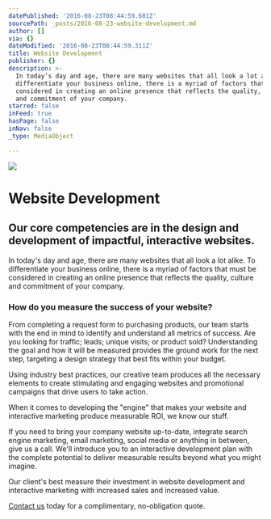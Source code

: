 ```yaml
---
datePublished: '2016-08-23T08:44:59.601Z'
sourcePath: _posts/2016-08-23-website-development.md
author: []
via: {}
dateModified: '2016-08-23T08:44:59.311Z'
title: Website Development
publisher: {}
description: >-
  In today’s day and age, there are many websites that all look a lot alike. To
  differentiate your business online, there is a myriad of factors that must be
  considered in creating an online presence that reflects the quality, culture
  and commitment of your company.
starred: false
inFeed: true
hasPage: false
inNav: false
_type: MediaObject

---
```

![](https://the-grid-user-content.s3-us-west-2.amazonaws.com/e2a55215-5eb7-4a9b-9298-62aadbefc1da.jpg)

# Website Development

## Our core competencies are in the design and development of impactful, interactive websites.

In today's day and age, there are many websites that all look a lot alike. To differentiate your business online, there is a myriad of factors that must be considered in creating an online presence that reflects the quality, culture and commitment of your company.

### How do you measure the success of your website?

From completing a request form to purchasing products, our team starts with the end in mind to identify and understand all metrics of success. Are you looking for traffic; leads; unique visits; or product sold? Understanding the goal and how it will be measured provides the ground work for the next step, targeting a design strategy that best fits within your budget.

Using industry best practices, our creative team produces all the necessary elements to create stimulating and engaging websites and promotional campaigns that drive users to take action.

When it comes to developing the "engine" that makes your website and interactive marketing produce measurable ROI, we know our stuff.

If you need to bring your company website up-to-date, integrate search engine marketing, email marketing, social media or anything in between, give us a call. We'll introduce you to an interactive development plan with the complete potential to deliver measurable results beyond what you might imagine.

Our client's best measure their investment in website development and interactive marketing with increased sales and increased value.

[Contact us][0] today for a complimentary, no-obligation quote.

[0]: http://emineomedia.net/contact-us.html